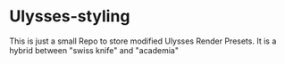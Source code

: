 # Ulysses-styling
This is just a small Repo to store modified Ulysses Render Presets. It is a hybrid between "swiss knife" and "academia"
